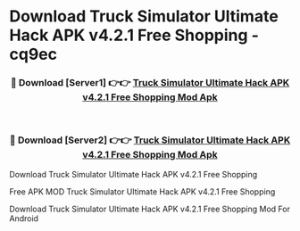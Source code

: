 # Download Truck Simulator Ultimate Hack APK v4.2.1 Free Shopping - cq9ec



<div align="center">
<h3>🔴 Download [Server1] 👉👉 <a href="https://momento.my/?title=Truck_Simulator_Ultimate_Hack_APK_v4.2.1_Free_Shopping">Truck Simulator Ultimate Hack APK v4.2.1 Free Shopping Mod Apk</a></h3><br>

<h3>🔴 Download [Server2] 👉👉 <a href="https://momento.my/?title=Truck_Simulator_Ultimate_Hack_APK_v4.2.1_Free_Shopping">Truck Simulator Ultimate Hack APK v4.2.1 Free Shopping Mod Apk</a></h3>
</div>



Download Truck Simulator Ultimate Hack APK v4.2.1 Free Shopping 

Free APK MOD Truck Simulator Ultimate Hack APK v4.2.1 Free Shopping 

Download Truck Simulator Ultimate Hack APK v4.2.1 Free Shopping Mod For Android
